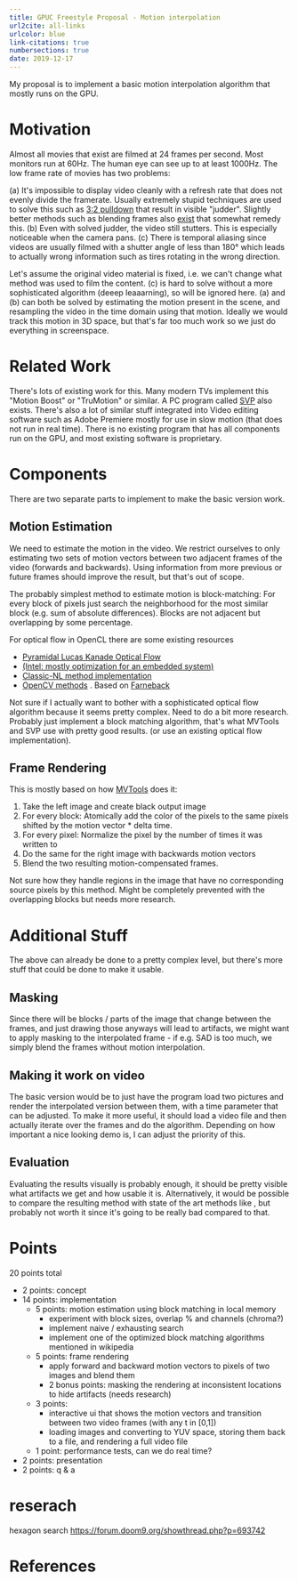 ```yaml
---
title: GPUC Freestyle Proposal - Motion interpolation
url2cite: all-links
urlcolor: blue
link-citations: true
numbersections: true
date: 2019-12-17
---
```


My proposal is to implement a basic motion interpolation algorithm that mostly runs on the GPU.

# Motivation

Almost all movies that exist are filmed at 24 frames per second. Most monitors run at 60Hz. The human eye can see up to at least 1000Hz. The low frame rate of movies has two problems:

(a) It's impossible to display video cleanly with a refresh rate that does not evenly divide the framerate. Usually extremely stupid techniques are used to solve this such as [3:2 pulldown](https://en.wikipedia.org/wiki/Three-two_pull_down) that result in visible "judder". Slightly better methods such as blending frames also [exist](https://github.com/mpv-player/mpv/wiki/Interpolation) that somewhat remedy this.
(b) Even with solved judder, the video still stutters. This is especially noticeable when the camera pans.
(c) There is temporal aliasing since videos are usually filmed with a shutter angle of less than 180° which leads to actually wrong information such as tires rotating in the wrong direction.

Let's assume the original video material is fixed, i.e. we can't change what method was used to film the content. (c) is hard to solve without a more sophisticated algorithm (deeep leaaarning), so will be ignored here. (a) and (b) can both be solved by estimating the motion present in the scene, and resampling the video in the time domain using that motion. Ideally we would track this motion in 3D space, but that's far too much work so we just do everything in screenspace.

# Related Work

There's lots of existing work for this. Many modern TVs implement this "Motion Boost" or "TruMotion" or similar. A PC program called [SVP](https://www.svp-team.com/) also exists. There's also a lot of similar stuff integrated into Video editing software such as Adobe Premiere mostly for use in slow motion (that does not run in real time). There is no existing program that has all components run on the GPU, and most existing software is proprietary.

# Components

There are two separate parts to implement to make the basic version work.


## Motion Estimation

We need to estimate the motion in the video. We restrict ourselves to only estimating two sets of motion vectors between two adjacent frames of the video (forwards and backwards). Using information from more previous or future frames should improve the result, but that's out of scope.

The probably simplest method to estimate motion is block-matching: For every block of pixels just search the neighborhood for the most similar block (e.g. sum of absolute differences). Blocks are not adjacent but overlapping by some percentage.

For optical flow in OpenCL there are some existing resources

- [Pyramidal Lucas Kanade Optical Flow](https://www.khronos.org/assets/uploads/developers/library/2011_GDC_OpenCL/NVIDIA-OpenCL-Optical-Flow_GDC-Mar11.pdf)
- [(Intel: mostly optimization for an embedded system)](https://www.intel.com/content/dam/www/programmable/us/en/pdfs/support/examples/download/exm_opencl_lucas_kanade_optical_flow_with_opencl.pdf)
- [Classic-NL method implementation](https://github.com/JesseMoll/CLFlow)
- [OpenCV methods](https://docs.opencv.org/3.4/d4/dee/tutorial_optical_flow.html) . Based on [Farneback](https://link.springer.com/chapter/10.1007/3-540-45103-X_50)

Not sure if I actually want to bother with a sophisticated optical flow algorithm because it seems pretty complex. Need to do a bit more research. Probably just implement a block matching algorithm, that's what MVTools and SVP use with pretty good results. (or use an existing optical flow implementation).

## Frame Rendering

This is mostly based on how [MVTools](http://avisynth.nl/index.php/MVTools) does it:

1. Take the left image and create black output image
2. For every block: Atomically add the color of the pixels to the same pixels shifted by the motion vector * delta time.
3. For every pixel: Normalize the pixel by the number of times it was written to
4. Do the same for the right image with backwards motion vectors
5. Blend the two resulting motion-compensated frames.

Not sure how they handle regions in the image that have no corresponding source pixels by this method. Might be completely prevented with the overlapping blocks but needs more research.


# Additional Stuff

The above can already be done to a pretty complex level, but there's more stuff that could be done to make it usable.

## Masking

Since there will be blocks / parts of the image that change between the frames, and just drawing those anyways will lead to artifacts, we might want to apply masking to the interpolated frame - if e.g. SAD is too much, we simply blend the frames without motion interpolation.

## Making it work on video

The basic version would be to just have the program load two pictures and render the interpolated version between them, with a time parameter that can be adjusted. To make it more useful, it should load a video file and then actually iterate over the frames and do the algorithm. Depending on how important a nice looking demo is, I can adjust the priority of this.

## Evaluation

Evaluating the results visually is probably enough, it should be pretty visible what artifacts we get and how usable it is. Alternatively, it would be possible to compare the resulting method with state of the art methods like [](https://arxiv.org/abs/1712.00080), but probably not worth it since it's going to be really bad compared to that.

# Points

20 points total

- 2 points: concept
- 14 points: implementation
    - 5 points: motion estimation using block matching in local memory
        - experiment with block sizes, overlap % and channels (chroma?)
        - implement naive / exhausting search
        - implement one of the optimized block matching algorithms mentioned in wikipedia
    - 5 points: frame rendering
        - apply forward and backward motion vectors to pixels of two images and blend them
        - 2 bonus points: masking the rendering at inconsistent locations to hide artifacts (needs research)
    - 3 points: 
        - interactive ui that shows the motion vectors and transition between two video frames (with any t in [0,1])
        - loading images and converting to YUV space, storing them back to a file, and rendering a full video file
    - 1 point: performance tests, can we do real time?
- 2 points: presentation
- 2 points: q & a


# reserach

hexagon search https://forum.doom9.org/showthread.php?p=693742


# References
